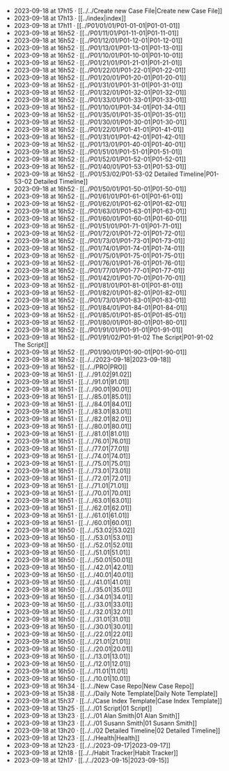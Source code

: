 - 2023-09-18 at 17h15 · [[../../Create new Case File|Create new Case File]]
- 2023-09-18 at 17h13 · [[../index|index]]
- 2023-09-18 at 17h11 · [[../P01/01/01/P01-01-01|P01-01-01]]
- 2023-09-18 at 16h52 · [[../P01/11/01/P01-11-01|P01-11-01]]
- 2023-09-18 at 16h52 · [[../P01/12/01/P01-12-01|P01-12-01]]
- 2023-09-18 at 16h52 · [[../P01/13/01/P01-13-01|P01-13-01]]
- 2023-09-18 at 16h52 · [[../P01/10/01/P01-10-01|P01-10-01]]
- 2023-09-18 at 16h52 · [[../P01/21/01/P01-21-01|P01-21-01]]
- 2023-09-18 at 16h52 · [[../P01/22/01/P01-22-01|P01-22-01]]
- 2023-09-18 at 16h52 · [[../P01/20/01/P01-20-01|P01-20-01]]
- 2023-09-18 at 16h52 · [[../P01/31/01/P01-31-01|P01-31-01]]
- 2023-09-18 at 16h52 · [[../P01/32/01/P01-32-01|P01-32-01]]
- 2023-09-18 at 16h52 · [[../P01/33/01/P01-33-01|P01-33-01]]
- 2023-09-18 at 16h52 · [[../P01/10/01/P01-34-01|P01-34-01]]
- 2023-09-18 at 16h52 · [[../P01/35/01/P01-35-01|P01-35-01]]
- 2023-09-18 at 16h52 · [[../P01/30/01/P01-30-01|P01-30-01]]
- 2023-09-18 at 16h52 · [[../P01/22/01/P01-41-01|P01-41-01]]
- 2023-09-18 at 16h52 · [[../P01/31/01/P01-42-01|P01-42-01]]
- 2023-09-18 at 16h52 · [[../P01/13/01/P01-40-01|P01-40-01]]
- 2023-09-18 at 16h52 · [[../P01/51/01/P01-51-01|P01-51-01]]
- 2023-09-18 at 16h52 · [[../P01/52/01/P01-52-01|P01-52-01]]
- 2023-09-18 at 16h52 · [[../P01/40/01/P01-53-01|P01-53-01]]
- 2023-09-18 at 16h52 · [[../P01/53/02/P01-53-02 Detailed Timeline|P01-53-02 Detailed Timeline]]
- 2023-09-18 at 16h52 · [[../P01/50/01/P01-50-01|P01-50-01]]
- 2023-09-18 at 16h52 · [[../P01/61/01/P01-61-01|P01-61-01]]
- 2023-09-18 at 16h52 · [[../P01/62/01/P01-62-01|P01-62-01]]
- 2023-09-18 at 16h52 · [[../P01/63/01/P01-63-01|P01-63-01]]
- 2023-09-18 at 16h52 · [[../P01/60/01/P01-60-01|P01-60-01]]
- 2023-09-18 at 16h52 · [[../P01/51/01/P01-71-01|P01-71-01]]
- 2023-09-18 at 16h52 · [[../P01/72/01/P01-72-01|P01-72-01]]
- 2023-09-18 at 16h52 · [[../P01/73/01/P01-73-01|P01-73-01]]
- 2023-09-18 at 16h52 · [[../P01/74/01/P01-74-01|P01-74-01]]
- 2023-09-18 at 16h52 · [[../P01/75/01/P01-75-01|P01-75-01]]
- 2023-09-18 at 16h52 · [[../P01/76/01/P01-76-01|P01-76-01]]
- 2023-09-18 at 16h52 · [[../P01/77/01/P01-77-01|P01-77-01]]
- 2023-09-18 at 16h52 · [[../P01/42/01/P01-70-01|P01-70-01]]
- 2023-09-18 at 16h52 · [[../P01/81/01/P01-81-01|P01-81-01]]
- 2023-09-18 at 16h52 · [[../P01/82/01/P01-82-01|P01-82-01]]
- 2023-09-18 at 16h52 · [[../P01/73/01/P01-83-01|P01-83-01]]
- 2023-09-18 at 16h52 · [[../P01/84/01/P01-84-01|P01-84-01]]
- 2023-09-18 at 16h52 · [[../P01/85/01/P01-85-01|P01-85-01]]
- 2023-09-18 at 16h52 · [[../P01/80/01/P01-80-01|P01-80-01]]
- 2023-09-18 at 16h52 · [[../P01/91/01/P01-91-01|P01-91-01]]
- 2023-09-18 at 16h52 · [[../P01/91/02/P01-91-02 The Script|P01-91-02 The Script]]
- 2023-09-18 at 16h52 · [[../P01/90/01/P01-90-01|P01-90-01]]
- 2023-09-18 at 16h52 · [[../../2023-09-18|2023-09-18]]
- 2023-09-18 at 16h52 · [[../../PRO|PRO]]
- 2023-09-18 at 16h51 · [[../../91.02|91.02]]
- 2023-09-18 at 16h51 · [[../../91.01|91.01]]
- 2023-09-18 at 16h51 · [[../../90.01|90.01]]
- 2023-09-18 at 16h51 · [[../../85.01|85.01]]
- 2023-09-18 at 16h51 · [[../../84.01|84.01]]
- 2023-09-18 at 16h51 · [[../../83.01|83.01]]
- 2023-09-18 at 16h51 · [[../../82.01|82.01]]
- 2023-09-18 at 16h51 · [[../../80.01|80.01]]
- 2023-09-18 at 16h51 · [[../../81.01|81.01]]
- 2023-09-18 at 16h51 · [[../../76.01|76.01]]
- 2023-09-18 at 16h51 · [[../../77.01|77.01]]
- 2023-09-18 at 16h51 · [[../../74.01|74.01]]
- 2023-09-18 at 16h51 · [[../../75.01|75.01]]
- 2023-09-18 at 16h51 · [[../../73.01|73.01]]
- 2023-09-18 at 16h51 · [[../../72.01|72.01]]
- 2023-09-18 at 16h51 · [[../../71.01|71.01]]
- 2023-09-18 at 16h51 · [[../../70.01|70.01]]
- 2023-09-18 at 16h51 · [[../../63.01|63.01]]
- 2023-09-18 at 16h51 · [[../../62.01|62.01]]
- 2023-09-18 at 16h51 · [[../../61.01|61.01]]
- 2023-09-18 at 16h51 · [[../../60.01|60.01]]
- 2023-09-18 at 16h50 · [[../../53.02|53.02]]
- 2023-09-18 at 16h50 · [[../../53.01|53.01]]
- 2023-09-18 at 16h50 · [[../../52.01|52.01]]
- 2023-09-18 at 16h50 · [[../../51.01|51.01]]
- 2023-09-18 at 16h50 · [[../../50.01|50.01]]
- 2023-09-18 at 16h50 · [[../../42.01|42.01]]
- 2023-09-18 at 16h50 · [[../../40.01|40.01]]
- 2023-09-18 at 16h50 · [[../../41.01|41.01]]
- 2023-09-18 at 16h50 · [[../../35.01|35.01]]
- 2023-09-18 at 16h50 · [[../../34.01|34.01]]
- 2023-09-18 at 16h50 · [[../../33.01|33.01]]
- 2023-09-18 at 16h50 · [[../../32.01|32.01]]
- 2023-09-18 at 16h50 · [[../../31.01|31.01]]
- 2023-09-18 at 16h50 · [[../../30.01|30.01]]
- 2023-09-18 at 16h50 · [[../../22.01|22.01]]
- 2023-09-18 at 16h50 · [[../../21.01|21.01]]
- 2023-09-18 at 16h50 · [[../../20.01|20.01]]
- 2023-09-18 at 16h50 · [[../../13.01|13.01]]
- 2023-09-18 at 16h50 · [[../../12.01|12.01]]
- 2023-09-18 at 16h50 · [[../../11.01|11.01]]
- 2023-09-18 at 16h50 · [[../../10.01|10.01]]
- 2023-09-18 at 16h34 · [[../../New Case Repo|New Case Repo]]
- 2023-09-18 at 15h38 · [[../../Daily Note Template|Daily Note Template]]
- 2023-09-18 at 15h37 · [[../../Case Index Template|Case Index Template]]
- 2023-09-18 at 13h25 · [[../../01 Script|01 Script]]
- 2023-09-18 at 13h23 · [[../../01 Alan Smith|01 Alan Smith]]
- 2023-09-18 at 13h23 · [[../../01 Susann Smith|01 Susann Smith]]
- 2023-09-18 at 13h20 · [[../../02 Detailed Timeline|02 Detailed Timeline]]
- 2023-09-18 at 12h23 · [[../../Health|Health]]
- 2023-09-18 at 12h23 · [[../../2023-09-17|2023-09-17]]
- 2023-09-18 at 12h18 · [[../../Habit Tracker|Habit Tracker]]
- 2023-09-18 at 12h17 · [[../../2023-09-15|2023-09-15]]
